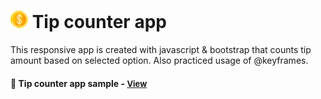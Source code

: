 # <span><img src="./images/dollar.png" alt=tip style="height: 1em;"></span> Tip counter app

This responsive app is created with javascript & bootstrap that counts tip amount based on selected option. Also practiced usage of @keyframes.

<h4>🔹 Tip counter app sample - <a href="https://simonakom.github.io/tip-counter/index.html" style="font-size:small;">View</a><h4>

